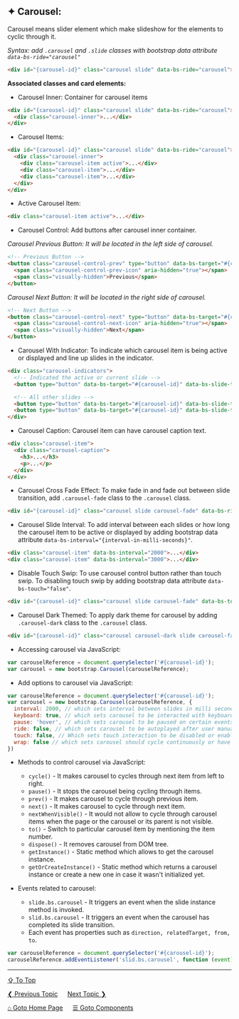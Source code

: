 ## &#10022; Carousel:
Carousel means slider element which make slideshow for the elements to cyclic through it.

*Syntax: add `.carousel` and `.slide` classes with bootstrap data attribute `data-bs-ride="carousel"`*
```html
<div id="{carousel-id}" class="carousel slide" data-bs-ride="carousel">...</div>
```

**Associated classes and card elements:**

- Carousel Inner:
Container for carousel items
```html
<div id="{carousel-id}" class="carousel slide" data-bs-ride="carousel">
  <div class="carousel-inner">...</div>
</div>
```
- Carousel Items:
```html
<div id="{carousel-id}" class="carousel slide" data-bs-ride="carousel">
  <div class="carousel-inner">
    <div class="carousel-item active">...</div>
    <div class="carousel-item">...</div>
    <div class="carousel-item">...</div>
  </div>
</div>
```

- Active Carousel Item:
```html
<div class="carousel-item active">...</div>
```

- Carousel Control:
Add buttons after carousel inner container. 

*Carousel Previous Button: It will be located in the left side of carousel.* 

```html
<!-- Previous Button -->
<button class="carousel-control-prev" type="button" data-bs-target="#{carousel-id}" data-bs-slide="prev">
  <span class="carousel-control-prev-icon" aria-hidden="true"></span>
  <span class="visually-hidden">Previous</span>
</button>
```
*Carousel Next Button: It will be located in the right side of carousel.*
```html
<!-- Next Button -->
<button class="carousel-control-next" type="button" data-bs-target="#{carousel-id}" data-bs-slide="next">
  <span class="carousel-control-next-icon" aria-hidden="true"></span>
  <span class="visually-hidden">Next</span>
</button>
```

- Carousel With Indicator:
To indicate which carousel item is being active or displayed and line up slides in the indicator.
```html
<div class="carousel-indicators">
  <!-- Indicated the active or current slide -->
  <button type="button" data-bs-target="#{carousel-id}" data-bs-slide-to="0" class="active" aria-current="true" aria-label="{slide-label}"></button>

  <!-- All other slides -->
  <button type="button" data-bs-target="#{carousel-id}" data-bs-slide-to="1" aria-label="{slide-label}"></button>
  <button type="button" data-bs-target="#{carousel-id}" data-bs-slide-to="2" aria-label="{slide-label}"></button>
</div>
```

- Carousel Caption:
Carousel item can have carousel caption text.
```html
<div class="carousel-item">  
  <div class="carousel-caption">
    <h3>...</h3>
    <p>...</p>
  </div>
</div>
```

- Carousel Cross Fade Effect:
To make fade in and fade out between slide transition, add `.carousel-fade` class to the `.carousel` class.
```html
<div id="{carousel-id}" class="carousel slide carousel-fade" data-bs-ride="carousel">...</div>
```

- Carousel Slide Interval:
To add interval between each slides or how long the carousel item to be active or displayed by adding bootstrap data attribute `data-bs-interval="{interval-in-milli-seconds}"`.
```html
<div class="carousel-item" data-bs-interval="2000">...</div>
<div class="carousel-item" data-bs-interval="3000">...</div>
```

- Disable Touch Swip:
To use carousel control button rather than touch swip. To disabling touch swip by adding bootstrap data attribute `data-bs-touch="false"`.
```html
<div id="{carousel-id}" class="carousel slide carousel-fade" data-bs-touch="false" data-bs-ride="carousel">...</div>
```

- Carousel Dark Themed:
To apply dark theme for carousel by adding `.carousel-dark` class to the `.carousel` class.
```html
<div id="{carousel-id}" class="carousel carousel-dark slide carousel-fade" data-bs-touch="false" data-bs-ride="carousel">...</div>
```

- Accessing carousel via JavaScript:
```javascript
var carouselReference = document.querySelector('#{carousel-id}');
var carousel = new bootstrap.Carousel(carouselReference);
```

- Add options to carousel via JavaScript:
```javascript
var carouselReference = document.querySelector('#{carousel-id}');
var carousel = new bootstrap.Carousel(carouselReference, {
  interval: 2000, // which sets interval between slides in milli seconds
  keyboard: true, // which sets carousel to be interacted with keyboard navigation
  pause: 'hover', // which sets carousel to be paused on certain events such as hover, mouseenter, touchend, etc, or by simply set boolean value false which never pause.
  ride: false, // which sets carousel to be autoplayed after user manually cycle through next or previous items. or If sets `carousel` value that makes it autoplay when loaded.
  touch: false, // Which sets touch interaction to be disabled or enabled by setting boolean value
  wrap: false // which sets carousel should cycle continuously or have stops at end of the slide.
})
```

- Methods to control carousel via JavaScript:
  - `cycle()` - It makes carousel to cycles through next item from left to right.
  - `pause()` - It stops the carousel being cycling through items.
  - `prev()` -  It makes carousel to cycle through previous item.
  - `next()` -  It makes carousel to cycle through next item.
  - `nextWhenVisible()` - It would not allow to cycle through carousel items when the page or the carousel or its parent is not visible. 
  - `to()` -  Switch to particular carousel item by mentioning the item number.
  - `dispose()` - It removes carousel from DOM tree.
  - `getInstance()` - Static method which allows to get the carousel instance.
  - `getOrCreateInstance()` - Static method which returns a carousel instance or create a new one in case it wasn't initialized yet.

- Events related to carousel:
  - `slide.bs.carousel` - It triggers an event when the slide instance method is invoked.
  - `slid.bs.carousel` - It triggers an event when the carousel has completed its slide transition.
  - Each event has properties such as `direction, relatedTarget, from, to`.
```javascript
var carouselReference = document.querySelector('#{carousel-id}');
carouselReference.addEventListener('slid.bs.carousel', function (event) { ... });
```

---
[&#8682; To Top](#-carousel)

[&#10094; Previous Topic](./components.cards.md) &emsp; [Next Topic &#10095;](./components.collapse.md)

[&#8962; Goto Home Page](../../README.md) &emsp; [&#9776; Goto Components](./components.md)